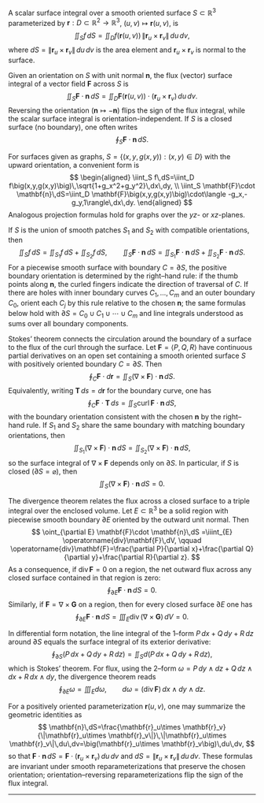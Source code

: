 A scalar surface integral over a smooth oriented surface $S\subset\mathbb{R}^3$ parameterized by $\mathbf{r}:D\subset\mathbb{R}^2\to\mathbb{R}^3$, $(u,v)\mapsto \mathbf{r}(u,v)$, is
$$
\iint_S f\,dS
=\iint_D f(\mathbf{r}(u,v))\,\|\mathbf{r}_u\times \mathbf{r}_v\|\,du\,dv,
$$
where $dS=\|\mathbf{r}_u\times \mathbf{r}_v\|\,du\,dv$ is the area element and $\mathbf{r}_u\times\mathbf{r}_v$ is normal to the surface.

Given an orientation on $S$ with unit normal $\mathbf{n}$, the flux (vector) surface integral of a vector field $\mathbf{F}$ across $S$ is
$$
\iint_S \mathbf{F}\cdot \mathbf{n}\,dS
=\iint_D \mathbf{F}(\mathbf{r}(u,v))\cdot\big(\mathbf{r}_u\times \mathbf{r}_v\big)\,du\,dv.
$$
Reversing the orientation ($\mathbf{n}\mapsto -\mathbf{n}$) flips the sign of the flux integral, while the scalar surface integral is orientation-independent. If $S$ is a closed surface (no boundary), one often writes
$$
\oint_S \mathbf{F}\cdot \mathbf{n}\,dS.
$$

For surfaces given as graphs, $S=\{(x,y,g(x,y)):(x,y)\in D\}$ with the upward orientation, a convenient form is
$$
\begin{aligned}
\iint_S f\,dS=\iint_D f\big(x,y,g(x,y)\big)\,\sqrt{1+g_x^2+g_y^2}\,dx\,dy,
\\
\iint_S \mathbf{F}\cdot \mathbf{n}\,dS=\iint_D \mathbf{F}\big(x,y,g(x,y)\big)\cdot\langle -g_x,-g_y,1\rangle\,dx\,dy.
\end{aligned}
$$
Analogous projection formulas hold for graphs over the $yz$- or $xz$-planes.

If $S$ is the union of smooth patches $S_1$ and $S_2$ with compatible orientations, then
$$
\iint_S f\,dS=\iint_{S_1} f\,dS+\iint_{S_2} f\,dS,
\qquad
\iint_S \mathbf{F}\cdot\mathbf{n}\,dS=\iint_{S_1} \mathbf{F}\cdot\mathbf{n}\,dS+\iint_{S_2} \mathbf{F}\cdot\mathbf{n}\,dS.
$$
For a piecewise smooth surface with boundary $C=\partial S$, the positive boundary orientation is determined by the right–hand rule: if the thumb points along $\mathbf{n}$, the curled fingers indicate the direction of traversal of $C$. If there are holes with inner boundary curves $C_1,\dots,C_m$ and an outer boundary $C_0$, orient each $C_j$ by this rule relative to the chosen $\mathbf{n}$; the same formulas below hold with $\partial S=C_0\cup C_1\cup\cdots\cup C_m$ and line integrals understood as sums over all boundary components.

Stokes’ theorem connects the circulation around the boundary of a surface to the flux of the curl through the surface. Let $\mathbf{F}=\langle P,Q,R\rangle$ have continuous partial derivatives on an open set containing a smooth oriented surface $S$ with positively oriented boundary $C=\partial S$. Then
$$
\oint_{C} \mathbf{F}\cdot d\mathbf{r}
=\iint_{S} (\nabla\times \mathbf{F})\cdot \mathbf{n}\,dS.
$$
Equivalently, writing $\mathbf{T}\,ds=d\mathbf{r}$ for the boundary curve, one has
$$
\oint_C \mathbf{F}\cdot \mathbf{T}\,ds=\iint_S \operatorname{curl}\mathbf{F}\cdot \mathbf{n}\,dS,
$$
with the boundary orientation consistent with the chosen $\mathbf{n}$ by the right–hand rule. If $S_1$ and $S_2$ share the same boundary with matching boundary orientations, then
$$
\iint_{S_1} (\nabla\times\mathbf{F})\cdot \mathbf{n}\,dS=\iint_{S_2} (\nabla\times\mathbf{F})\cdot \mathbf{n}\,dS,
$$
so the surface integral of $\nabla\times\mathbf{F}$ depends only on $\partial S$. In particular, if $S$ is closed ($\partial S=\varnothing$), then
$$
\iint_S (\nabla\times\mathbf{F})\cdot \mathbf{n}\,dS=0.
$$

The divergence theorem relates the flux across a closed surface to a triple integral over the enclosed volume. Let $E\subset\mathbb{R}^3$ be a solid region with piecewise smooth boundary $\partial E$ oriented by the outward unit normal. Then
$$
\oint_{\partial E} \mathbf{F}\cdot \mathbf{n}\,dS
=\iiint_{E} \operatorname{div}\mathbf{F}\,dV,
\qquad
\operatorname{div}\mathbf{F}=\frac{\partial P}{\partial x}+\frac{\partial Q}{\partial y}+\frac{\partial R}{\partial z}.
$$
As a consequence, if $\operatorname{div}\mathbf{F}=0$ on a region, the net outward flux across any closed surface contained in that region is zero:
$$
\oint_{\partial E} \mathbf{F}\cdot \mathbf{n}\,dS=0.
$$
Similarly, if $\mathbf{F}=\nabla\times \mathbf{G}$ on a region, then for every closed surface $\partial E$ one has
$$
\oint_{\partial E} \mathbf{F}\cdot \mathbf{n}\,dS
=\iiint_E \operatorname{div}(\nabla\times \mathbf{G})\,dV=0.
$$

In differential form notation, the line integral of the 1–form $P\,dx+Q\,dy+R\,dz$ around $\partial S$ equals the surface integral of its exterior derivative:
$$
\oint_{\partial S} (P\,dx+Q\,dy+R\,dz)=\iint_S d(P\,dx+Q\,dy+R\,dz),
$$
which is Stokes’ theorem. For flux, using the 2–form $\omega=P\,dy\wedge dz+Q\,dz\wedge dx+R\,dx\wedge dy$, the divergence theorem reads
$$
\oint_{\partial E} \omega=\iiint_E d\omega,
\qquad
d\omega=(\operatorname{div}\mathbf{F})\,dx\wedge dy\wedge dz.
$$

For a positively oriented parameterization $\mathbf{r}(u,v)$, one may summarize the geometric identities as
$$
\mathbf{n}\,dS=\frac{\mathbf{r}_u\times \mathbf{r}_v}{\|\mathbf{r}_u\times \mathbf{r}_v\|}\,\|\mathbf{r}_u\times \mathbf{r}_v\|\,du\,dv=\big(\mathbf{r}_u\times \mathbf{r}_v\big)\,du\,dv,
$$
so that $\mathbf{F}\cdot \mathbf{n}\,dS=\mathbf{F}\cdot(\mathbf{r}_u\times \mathbf{r}_v)\,du\,dv$ and $dS=\|\mathbf{r}_u\times \mathbf{r}_v\|\,du\,dv$. These formulas are invariant under smooth reparameterizations that preserve the chosen orientation; orientation–reversing reparameterizations flip the sign of the flux integral.

---


